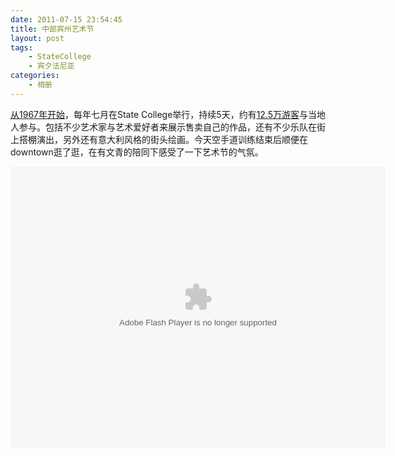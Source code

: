 ```yaml
---
date: 2011-07-15 23:54:45
title: 中部宾州艺术节
layout: post
tags:
    - StateCollege
    - 宾夕法尼亚
categories:
    - 相册
---
```

[从1967年开始](http://en.wikipedia.org/wiki/Central_Pennsylvania_Festival_of_the_Arts)，每年七月在State College举行，持续5天，约有[12.5万游客](http://www.arts-festival.com/)与当地人参与。包括不少艺术家与艺术爱好者来展示售卖自己的作品，还有不少乐队在街上搭棚演出，另外还有意大利风格的街头绘画。今天空手道训练结束后顺便在downtown逛了逛，在有文青的陪同下感受了一下艺术节的气氛。

<object width="600" height="450"> <param name="flashvars" value="offsite=true&lang=en-us&page_show_url=%2Fphotos%2Fztpala%2Fsets%2F72157629973720857%2Fshow%2F&page_show_back_url=%2Fphotos%2Fztpala%2Fsets%2F72157629973720857%2F&set_id=72157629973720857&jump_to="></param> <param name="movie" value="http://www.flickr.com/apps/slideshow/show.swf?v=109615"></param> <param name="allowFullScreen" value="true"></param><embed type="application/x-shockwave-flash" src="http://www.flickr.com/apps/slideshow/show.swf?v=109615" allowFullScreen="true" flashvars="offsite=true&lang=en-us&page_show_url=%2Fphotos%2Fztpala%2Fsets%2F72157629973720857%2Fshow%2F&page_show_back_url=%2Fphotos%2Fztpala%2Fsets%2F72157629973720857%2F&set_id=72157629973720857&jump_to=" width="600" height="450"></embed></object>